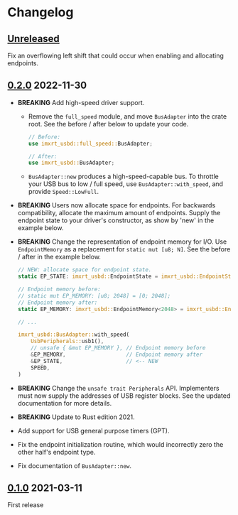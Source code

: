 Changelog
=========

[Unreleased]
------------

Fix an overflowing left shift that could occur when enabling and allocating
endpoints.

[0.2.0] 2022-11-30
------------------

- **BREAKING** Add high-speed driver support.
  - Remove the `full_speed` module, and move `BusAdapter` into the crate root.
    See the before / after below to update your code.

    ```rust
    // Before:
    use imxrt_usbd::full_speed::BusAdapter;

    // After:
    use imxrt_usbd::BusAdapter;
    ```

  - `BusAdapter::new` produces a high-speed-capable bus. To throttle your USB
    bus to low / full speed, use `BusAdapter::with_speed`, and provide
    `Speed::LowFull`.

- **BREAKING** Users now allocate space for endpoints. For backwards compatibility,
  allocate the maximum amount of endpoints. Supply the endpoint state to your driver's
  constructor, as show by 'new' in the example below.

- **BREAKING** Change the representation of endpoint memory for I/O. Use `EndpointMemory`
  as a replacement for `static mut [u8; N]`. See the before / after in the example below.

  ```rust
  // NEW: allocate space for endpoint state.
  static EP_STATE: imxrt_usbd::EndpointState = imxrt_usbd::EndpointState::max_endpoints();

  // Endpoint memory before:
  // static mut EP_MEMORY: [u8; 2048] = [0; 2048];
  // Endpoint memory after:
  static EP_MEMORY: imxrt_usbd::EndpointMemory<2048> = imxrt_usbd::EndpointMemory::new();

  // ...

  imxrt_usbd::BusAdapter::with_speed(
      UsbPeripherals::usb1(),
      // unsafe { &mut EP_MEMORY }, // Endpoint memory before
      &EP_MEMORY,                   // Endpoint memory after
      &EP_STATE,                    // <-- NEW
      SPEED,
  )
  ```

- **BREAKING** Change the `unsafe trait Peripherals` API. Implementers must now supply the
  addresses of USB register blocks. See the updated documentation for more details.

- **BREAKING** Update to Rust edition 2021.
- Add support for USB general purpose timers (GPT).
- Fix the endpoint initialization routine, which would incorrectly zero the
  other half's endpoint type.
- Fix documentation of `BusAdapter::new`.

[0.1.0] 2021-03-11
------------------

First release

[Unreleased]: https://github.com/imxrt-rs/imxrt-usbd/compare/v0.2.0...HEAD
[0.2.0]: https://github.com/imxrt-rs/imxrt-usbd/compare/v0.1.0...0.2.0
[0.1.0]: https://github.com/imxrt-rs/imxrt-usbd/tree/v0.1.0
